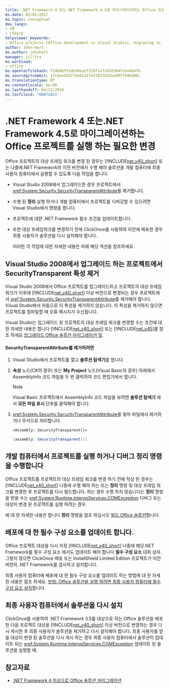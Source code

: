 ```yaml
---
title: .NET Framework 4 또는.NET Framework 4.5로 마이그레이션하는 Office 프로젝트를 실행 하는 필요한 변경
ms.date: 02/02/2017
ms.topic: conceptual
dev_langs:
- VB
- CSharp
helpviewer_keywords:
- Office projects [Office development in Visual Studio], migrating to .NET Framework 4
author: John-Hart
ms.author: johnhart
manager: jillfra
ms.workload:
- office
ms.openlocfilehash: f24b86f51d658ea2f228f1e72d18394fcba4b47b
ms.sourcegitcommit: 1fc6ee928733e61a1f42782f832ead9f7946d00c
ms.translationtype: MT
ms.contentlocale: ko-KR
ms.lasthandoff: 04/22/2019
ms.locfileid: "60072821"
---
```

# <a name="required-changes-to-run-office-projects-that-you-migrate-to-the-net-framework-4-or-the-net-framework-45"></a>.NET Framework 4 또는.NET Framework 4.5로 마이그레이션하는 Office 프로젝트를 실행 하는 필요한 변경
  Office 프로젝트의 대상 프레임 워크를 변경 된 경우는 [!INCLUDE[net_v40_short](../sharepoint/includes/net-v40-short-md.md)] 또는 나중에.NET Framework의 이전 버전에서 수행 해야 솔루션을 개발 컴퓨터에 최종 사용자 컴퓨터에서 실행할 수 있도록 다음 작업을 합니다.

- Visual Studio 2008에서 업그레이드한 경우 프로젝트에서 <xref:System.Security.SecurityTransparentAttribute>를 제거합니다.

- 수행 된 **정리** 실행 하거나 개발 컴퓨터에서 프로젝트를 디버깅할 수 있으려면 Visual Studio에서 명령을 합니다.

- 프로젝트에 대한 .NET Framework 필수 조건을 업데이트합니다.

- 또한 대상 프레임워크를 변경하기 전에 ClickOnce를 사용하여 이전에 배포한 경우 최종 사용자가 솔루션을 다시 설치해야 합니다.

  이러한 각 작업에 대한 자세한 내용은 아래 해당 섹션을 참조하세요.

## <a name="remove-the-securitytransparent-attribute-from-projects-that-you-upgrade-from-visual-studio-2008"></a>Visual Studio 2008에서 업그레이드 하는 프로젝트에서 SecurityTransparent 특성 제거
 Visual Studio 2008에서 Office 프로젝트를 업그레이드하고 프로젝트의 대상 프레임워크가 이후에 [!INCLUDE[net_v40_short](../sharepoint/includes/net-v40-short-md.md)] 이상 버전으로 변경되는 경우 프로젝트에서 <xref:System.Security.SecurityTransparentAttribute>를 제거해야 합니다. Visual Studio에서 자동으로 이 특성을 제거하지 않습니다. 이 특성을 제거하지 않으면 프로젝트를 컴파일할 때 오류 메시지가 수신됩니다.

 Visual Studio는 업그레이드 된 프로젝트의 대상 프레임 워크를 변경할 수는 조건에 대 한 자세한 내용은 합니다 [!INCLUDE[net_v40_short](../sharepoint/includes/net-v40-short-md.md)] 또는 [!INCLUDE[net_v45](../vsto/includes/net-v45-md.md)]를 참조 하세요 [업그레이드 Office 솔루션 마이그레이션 및](../vsto/upgrading-and-migrating-office-solutions.md).

#### <a name="to-remove-the-securitytransparentattribute"></a>SecurityTransparentAttribute를 제거하려면

1. Visual Studio에서 프로젝트를 열고 **솔루션 탐색기**를 엽니다.

2. **속성** 노드(C#의 경우) 또는 **My Project** 노드(Visual Basic의 경우) 아래에서 AssemblyInfo 코드 파일을 두 번 클릭하여 코드 편집기에서 엽니다.

    > [!NOTE]
    >  Visual Basic 프로젝트에서 AssemblyInfo 코드 파일을 보려면 **솔루션 탐색기** 에서 **모든 파일 표시** 단추를 클릭해야 합니다.

3. <xref:System.Security.SecurityTransparentAttribute>를 찾아 파일에서 제거하거나 주석으로 처리합니다.

    ```vb
    <Assembly: SecurityTransparent()>
    ```

    ```csharp
    [assembly: SecurityTransparent()]
    ```

## <a name="perform-the-clean-command-to-debug-or-run-a-project-on-the-development-computer"></a>개발 컴퓨터에서 프로젝트를 실행 하거나 디버그 정리 명령을 수행합니다
 Office 프로젝트를 프로젝트의 대상 프레임 워크를 변경 하기 전에 작성 된 경우는 [!INCLUDE[net_v40_short](../sharepoint/includes/net-v40-short-md.md)] 나중에 수행 해야 하는 또는 **정리** 명령 및 대상 프레임 워크를 변경한 후 프로젝트를 다시 빌드합니다. 하는 경우 수행 하지 않습니다는 **정리** 명령을 받을 수는 <xref:System.Runtime.InteropServices.COMException> 디버그 또는 대상이 변경 된 프로젝트를 실행 하려는 경우.

 에 대 한 자세한 내용은 합니다 **정리** 명령을 참조 하십시오 [빌드 Office 솔루션](../vsto/building-office-solutions.md)합니다.

## <a name="update-the-prerequisites-for-deployment"></a>배포에 대 한 필수 구성 요소를 업데이트 합니다.
 Office 프로젝트 대상을 다시 지정 [!INCLUDE[net_v40_short](../sharepoint/includes/net-v40-short-md.md)] 나중에 해당.NET Framework를 필수 구성 요소 에서도 업데이트 해야 합니다 **필수 구성 요소** 대화 상자. 그렇지 않으면 ClickOnce 배포 또는 InstallShield Limited Edition 프로젝트가 이전 버전의 .NET Framework를 검사하고 설치합니다.

 최종 사용자 컴퓨터에 배포에 대 한 필수 구성 요소를 업데이트 하는 방법에 대 한 자세한 내용은 참조 하세요. [방법: Office 솔루션을 실행 하려면 최종 사용자 컴퓨터에 필수 구성 요소 설치](https://msdn.microsoft.com/74dd2c52-838f-4abf-b2b4-4d7b0c2a0a98)합니다.

## <a name="reinstall-solutions-on-end-user-computers"></a>최종 사용자 컴퓨터에서 솔루션을 다시 설치
 ClickOnce를 사용하여 .NET Framework 3.5를 대상으로 하는 Office 솔루션을 배포한 다음 프로젝트 대상을 [!INCLUDE[net_v40_short](../sharepoint/includes/net-v40-short-md.md)] 이상 버전으로 변경하는 경우 다시 게시한 후 최종 사용자가 솔루션을 제거하고 다시 설치해야 합니다. 최종 사용자를 받을 대상이 변경 된 솔루션을 다시 게시 하는 경우 최종 사용자 컴퓨터에서 솔루션이 업데이트 되는 <xref:System.Runtime.InteropServices.COMException> 업데이트 된 솔루션을 실행할 때.

## <a name="see-also"></a>참고자료
- [.NET Framework 4 이상으로 Office 솔루션 마이그레이션](../vsto/migrating-office-solutions-to-the-dotnet-framework-4-or-later.md)
